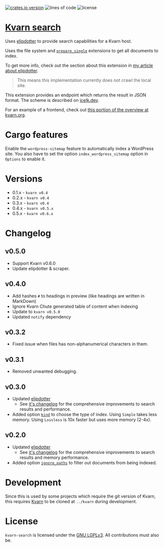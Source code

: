 [![crates.io version](https://img.shields.io/crates/v/kvarn-search)](https://crates.io/crates/kvarn-search)
![lines of code](https://img.shields.io/tokei/lines/github/Icelk/kvarn-search)
![license](https://img.shields.io/github/license/Icelk/kvarn-search)

# [Kvarn search](https://kvarn.org/search.)

Uses [elipdotter](https://github.com/Icelk/elipdotter)
to provide search capabilities for a Kvarn host.

Uses the file system and [`prepare_single`](https://doc.kvarn.org/kvarn/extensions/struct.Extensions.html#method.get_prepare_single)
extensions to get all documents to index.

To get more info, check out the section about this extension in [my article about elipdotter](https://icelk.dev/articles/search-engine.#kvarn-integration).

> This means this implementation currently does not crawl the local site.

This extension provides an endpoint which returns the result in JSON format. The scheme is described on [icelk.dev](https://icelk.dev/api/#search).

For an example of a frontend, check out [this portion of the overview at kvarn.org](https://kvarn.org/search.#frontend).

# Cargo features

Enable the `wordpress-sitemap` feature to automatically index a WordPress site.
You also have to set the option `index_wordpress_sitemap` option in `Options` to enable it.

# Versions

-   0.1.x - `kvarn v0.4`
-   0.2.x - `kvarn v0.4`
-   0.3.x - `kvarn v0.4`
-   0.4.x - `kvarn v0.5.x`
-   0.5.x - `kvarn v0.6.x`

# Changelog

## v0.5.0

-   Support Kvarn v0.6.0
-   Update elipdotter & scraper.

## v0.4.0

-   Add hashes `#` to headings in preview (like headings are written in MarkDown)
-   Ignore Kvarn Chute generated table of content when indexing
-   Update to `kvarn v0.5.0`
-   Updated `notify` dependency

## v0.3.2

-   Fixed issue when files has non-alphanumerical characters in them.

## v0.3.1

-   Removed unwanted debugging.

## v0.3.0

-   Updated [elipdotter](https://crates.io/crates/elipdotter)
    -   See [it's changelog](https://github.com/Icelk/elipdotter#v030) for the comprehensive improvements to search results and performance.
-   Added option [`kind`](https://doc.icelk.dev/kvarn-search/kvarn_search/struct.Options.html#structfield.kind)
    to choose the type of index. Using `Simple` takes less memory. Using `Lossless` is 10x faster but uses more memory (2-4x).

## v0.2.0

-   Updated [elipdotter](https://crates.io/crates/elipdotter)
    -   See [it's changelog](https://github.com/Icelk/elipdotter#v020) for the comprehensive improvements to search results and memory performance.
-   Added option [`ignore_paths`](https://doc.icelk.dev/kvarn-search/kvarn_search/struct.Options.html#structfield.ignore_paths)
    to filter out documents from being indexed.

# Development

Since this is used by some projects which require the git version of Kvarn, this requires [Kvarn](https://github.com/Icelk/kvarn) to be cloned at `../kvarn` during development.

# License

`kvarn-search` is licensed under the [GNU LGPLv3](COPYING).
All contributions must also be.

